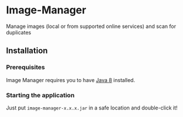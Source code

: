 # Image-Manager
Manage images (local or from supported online services) and scan for duplicates

## Installation
### Prerequisites
Image Manager requires you to have [Java 8](https://www.java.com/en/download/) installed.

### Starting the application
Just put `image-manager-x.x.x.jar` in a safe location and double-click it!